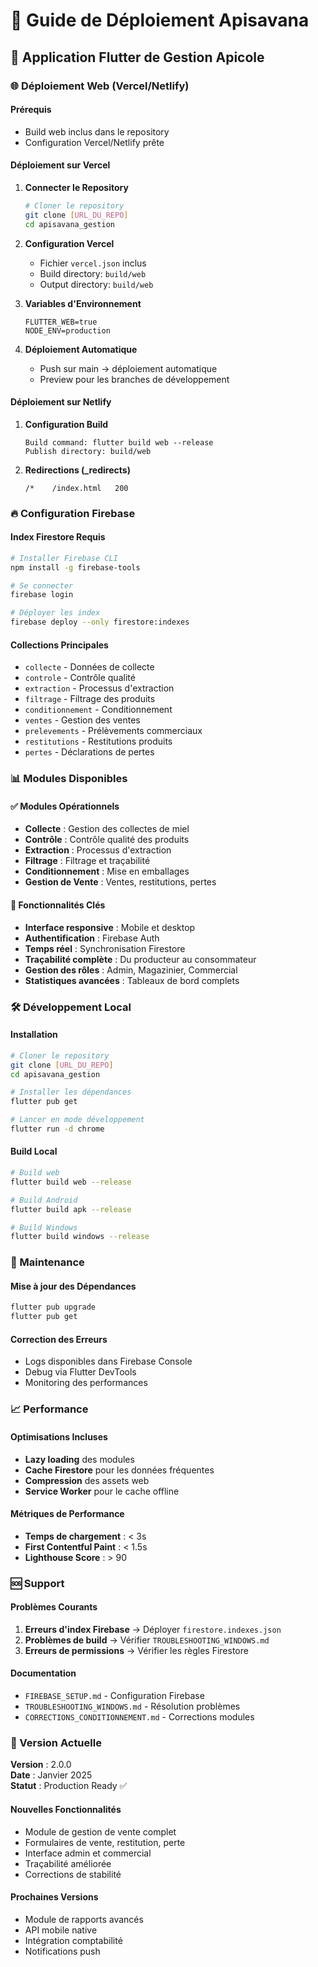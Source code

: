 # 🚀 Guide de Déploiement Apisavana

## 📱 Application Flutter de Gestion Apicole

### 🌐 Déploiement Web (Vercel/Netlify)

#### Prérequis
- Build web inclus dans le repository
- Configuration Vercel/Netlify prête

#### Déploiement sur Vercel

1. **Connecter le Repository**
   ```bash
   # Cloner le repository
   git clone [URL_DU_REPO]
   cd apisavana_gestion
   ```

2. **Configuration Vercel**
   - Fichier `vercel.json` inclus
   - Build directory: `build/web`
   - Output directory: `build/web`

3. **Variables d'Environnement**
   ```
   FLUTTER_WEB=true
   NODE_ENV=production
   ```

4. **Déploiement Automatique**
   - Push sur main → déploiement automatique
   - Preview pour les branches de développement

#### Déploiement sur Netlify

1. **Configuration Build**
   ```
   Build command: flutter build web --release
   Publish directory: build/web
   ```

2. **Redirections (_redirects)**
   ```
   /*    /index.html   200
   ```

### 🔥 Configuration Firebase

#### Index Firestore Requis
```bash
# Installer Firebase CLI
npm install -g firebase-tools

# Se connecter
firebase login

# Déployer les index
firebase deploy --only firestore:indexes
```

#### Collections Principales
- `collecte` - Données de collecte
- `controle` - Contrôle qualité
- `extraction` - Processus d'extraction
- `filtrage` - Filtrage des produits
- `conditionnement` - Conditionnement
- `ventes` - Gestion des ventes
- `prelevements` - Prélèvements commerciaux
- `restitutions` - Restitutions produits
- `pertes` - Déclarations de pertes

### 📊 Modules Disponibles

#### ✅ Modules Opérationnels
- **Collecte** : Gestion des collectes de miel
- **Contrôle** : Contrôle qualité des produits
- **Extraction** : Processus d'extraction
- **Filtrage** : Filtrage et traçabilité
- **Conditionnement** : Mise en emballages
- **Gestion de Vente** : Ventes, restitutions, pertes

#### 🎯 Fonctionnalités Clés
- **Interface responsive** : Mobile et desktop
- **Authentification** : Firebase Auth
- **Temps réel** : Synchronisation Firestore
- **Traçabilité complète** : Du producteur au consommateur
- **Gestion des rôles** : Admin, Magazinier, Commercial
- **Statistiques avancées** : Tableaux de bord complets

### 🛠️ Développement Local

#### Installation
```bash
# Cloner le repository
git clone [URL_DU_REPO]
cd apisavana_gestion

# Installer les dépendances
flutter pub get

# Lancer en mode développement
flutter run -d chrome
```

#### Build Local
```bash
# Build web
flutter build web --release

# Build Android
flutter build apk --release

# Build Windows
flutter build windows --release
```

### 🔧 Maintenance

#### Mise à jour des Dépendances
```bash
flutter pub upgrade
flutter pub get
```

#### Correction des Erreurs
- Logs disponibles dans Firebase Console
- Debug via Flutter DevTools
- Monitoring des performances

### 📈 Performance

#### Optimisations Incluses
- **Lazy loading** des modules
- **Cache Firestore** pour les données fréquentes
- **Compression** des assets web
- **Service Worker** pour le cache offline

#### Métriques de Performance
- **Temps de chargement** : < 3s
- **First Contentful Paint** : < 1.5s
- **Lighthouse Score** : > 90

### 🆘 Support

#### Problèmes Courants
1. **Erreurs d'index Firebase** → Déployer `firestore.indexes.json`
2. **Problèmes de build** → Vérifier `TROUBLESHOOTING_WINDOWS.md`
3. **Erreurs de permissions** → Vérifier les règles Firestore

#### Documentation
- `FIREBASE_SETUP.md` - Configuration Firebase
- `TROUBLESHOOTING_WINDOWS.md` - Résolution problèmes
- `CORRECTIONS_CONDITIONNEMENT.md` - Corrections modules

### 🎉 Version Actuelle

**Version** : 2.0.0  
**Date** : Janvier 2025  
**Statut** : Production Ready ✅

#### Nouvelles Fonctionnalités
- Module de gestion de vente complet
- Formulaires de vente, restitution, perte
- Interface admin et commercial
- Traçabilité améliorée
- Corrections de stabilité

#### Prochaines Versions
- Module de rapports avancés
- API mobile native
- Intégration comptabilité
- Notifications push
